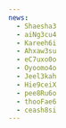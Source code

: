 ```yaml
---
news:
  - Shaesha3
  - aiNg3cu4
  - Kareeh6i
  - Ahxaw3su
  - eC7uxo0o
  - Oyoomo4o
  - Jeel3kah
  - Hie9ceiX
  - pee8Ru6o
  - thooFae6
  - ceash8si
---
```

